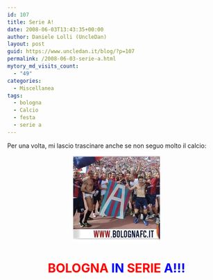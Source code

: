 ```yaml
---
id: 107
title: Serie A!
date: 2008-06-03T13:43:35+00:00
author: Daniele Lolli (UncleDan)
layout: post
guid: https://www.uncledan.it/blog/?p=107
permalink: /2008-06-03-serie-a.html
mytory_md_visits_count:
  - "49"
categories:
  - Miscellanea
tags:
  - bologna
  - Calcio
  - festa
  - serie a
---
```

Per una volta, mi lascio trascinare anche se non seguo molto il calcio:

<p style="text-align: center;">
  <img class="alignnone" src="/wp-content/uploads/2008/06/HomeBFC2-06-2008.jpg" alt="Serie A!" />
</p>

<h1 style="text-align: center;">
  <strong><span style="color: #ff0000;">BOLOGNA</span> <span style="color: #0000ff;">IN</span> <span style="color: #ff0000;">SERIE</span> <span style="color: #0000ff;">A!!!</span></strong>
</h1>